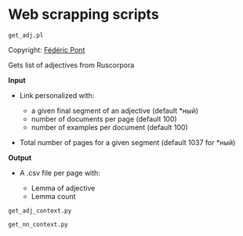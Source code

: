 # Web scrapping scripts

`get_adj.pl` 

Copyright: [Fédéric Pont](https://github.com/FredPont)

Gets list of adjectives from Ruscorpora

**Input**

- Link personalized with:

    - a given final segment of an adjective (default \*ный)
    - number of documents per page (default 100)
    - number of examples per document (default 100)

- Total number of pages for a given segment (default 1037 for \*ный)

**Output**

- A .csv file per page with: 

    - Lemma of adjective
    - Lemma count

`get_adj_context.py`

`get_nn_context.py`
